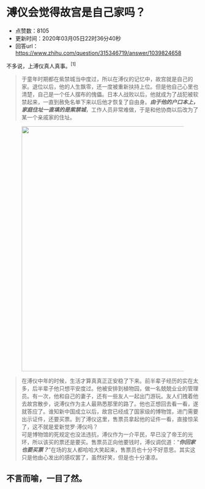 # 溥仪会觉得故宫是自己家吗？
- 点赞数：8105
- 更新时间：2020年03月05日22时36分40秒
- 回答url：https://www.zhihu.com/question/315346719/answer/1039824658
<body>
 <p data-pid="fDm1UqDf">不多说，上溥仪真人真事。<sup data-text="沈醉回忆录:我这三十年" data-url="https://baijiahao.baidu.com/s?id=1608772288038886129&amp;wfr=spider&amp;for=pc" data-draft-node="inline" data-draft-type="reference" data-numero="1">[1]</sup></p>
 <blockquote data-pid="p2DKFEgl">
  于童年时期都在紫禁城当中度过，所以在溥仪的记忆中，故宫就是自己的家。退位以后，他的人生飘零，还一度被重新扶持上位。但是他自己心里也清楚，自己是一个任人摆布的傀儡。日本人战败以后，他就成为了战犯被软禁起来，一直到赦免名单下来以后他才恢复了自由身。<i><b>由于他的户口本上，家庭住址一直填的是紫禁城</b></i>，工作人员非常难做，于是和他协商以后改为了某一个亲戚家的住址。
 </blockquote>
 <figure data-size="normal">
  <img src="https://picx.zhimg.com/50/v2-96815151b940820353085d16d31a2820_720w.jpg?source=1940ef5c" data-caption="" data-size="normal" data-rawwidth="640" data-rawheight="446" data-original-token="v2-ba8e51f92b5f45eeae74847412ca9944" data-default-watermark-src="https://picx.zhimg.com/50/v2-16aca1da43660b7b9254e9897f875e81_720w.jpg?source=1940ef5c" class="origin_image zh-lightbox-thumb" width="640" data-original="https://picx.zhimg.com/v2-96815151b940820353085d16d31a2820_r.jpg?source=1940ef5c">
 </figure>
 <blockquote data-pid="ug5r8Lfy">
  在溥仪中年的时候，生活才算真真正正安稳了下来。前半辈子经历的实在太多，后半辈子他只想平安度过。他被安排到植物园，做一名兢兢业业的管理员。有一次，他和自己的妻子，还有一些友人一起出门游玩。友人们拽着他去故宫散步，说溥仪作为主人最熟悉那里的路了。他也正想回去看一看，遂就答应了。谁知新中国成立以后，故宫已经成了国家级的博物馆，进门需要出示证件，还要买票。到了溥仪这里，售票员拿起他的证件一看，直接惊呆了，这不就是爱新觉罗·溥仪吗？
  <br>
  可是博物馆的死规定也没法违抗，溥仪作为一介平民，早已没了帝王的光环，所以该买的票还是要买。售票员正向他要钱时，溥仪调侃道：“<i><b>你回家也要买票？</b></i>”在场的友人都哈哈大笑起来，售票员也十分不好意思。其实这只是他由心发出的感叹罢了，虽然好笑，但是也十分凄凉。
 </blockquote>
 <h2>不言而喻，一目了然。</h2>
</body>